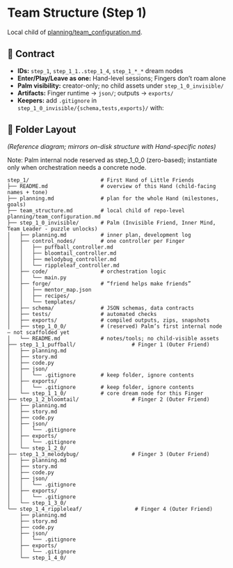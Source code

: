 # Team Structure (Step 1)
Local child of [planning/team_configuration.md](../planning/team_configuration.md).  

## 📂 Contract
- **IDs:** `step_1`, `step_1_1..step_1_4`, `step_1_*_*` dream nodes  
- **Enter/Play/Leave as one:** Hand-level sessions; Fingers don’t roam alone  
- **Palm visibility:** creator-only; no child assets under `step_1_0_invisible/`  
- **Artifacts:** Finger runtime → `json/`; outputs → `exports/`  
- **Keepers:** add `.gitignore` in `step_1_0_invisible/{schema,tests,exports}/` with:

## 📂 Folder Layout
_(Reference diagram; mirrors on-disk structure with Hand-specific notes)_

Note: Palm internal node reserved as step_1_0_0 (zero-based); instantiate only when orchestration needs a concrete node.

```text
step_1/                       # First Hand of Little Friends
├── README.md                 # overview of this Hand (child-facing names + tone)
├── planning.md               # plan for the whole Hand (milestones, goals)
├── team_structure.md         # local child of repo-level planning/team_configuration.md
├── step_1_0_invisible/       # Palm (Invisible Friend, Inner Mind, Team Leader - puzzle unlocks)
│   ├── planning.md           # inner plan, development log
│   ├── control_nodes/        # one controller per Finger
│   │   ├── puffball_controller.md
│   │   ├── bloomtail_controller.md
│   │   ├── melodybug_controller.md
│   │   └── rippleleaf_controller.md
│   ├── code/                 # orchestration logic
│   │   └── main.py
│   ├── forge/                # “friend helps make friends”
│   │   ├── mentor_map.json
│   │   ├── recipes/
│   │   └── templates/
│   ├── schema/               # JSON schemas, data contracts
│   ├── tests/                # automated checks
│   ├── exports/              # compiled outputs, zips, snapshots
│   ├── step_1_0_0/           # (reserved) Palm’s first internal node — not scaffolded yet
│   └── README.md             # notes/tools; no child-visible assets
├── step_1_1_puffball/                  # Finger 1 (Outer Friend)
│   ├── planning.md
│   ├── story.md
│   ├── code.py
│   ├── json/
│   │   └── .gitignore        # keep folder, ignore contents
│   ├── exports/
│   │   └── .gitignore        # keep folder, ignore contents
│   └── step_1_1_0/           # core dream node for this Finger
├── step_1_2_bloomtail/                 # Finger 2 (Outer Friend)
│   ├── planning.md
│   ├── story.md
│   ├── code.py
│   ├── json/
│   │   └── .gitignore
│   ├── exports/
│   │   └── .gitignore
│   └── step_1_2_0/
├── step_1_3_melodybug/                 # Finger 3 (Outer Friend)
│   ├── planning.md
│   ├── story.md
│   ├── code.py
│   ├── json/
│   │   └── .gitignore
│   ├── exports/
│   │   └── .gitignore
│   └── step_1_3_0/
└── step_1_4_rippleleaf/                 # Finger 4 (Outer Friend) 
    ├── planning.md
    ├── story.md
    ├── code.py
    ├── json/
    │   └── .gitignore
    ├── exports/
    │   └── .gitignore
    └── step_1_4_0/       
```
